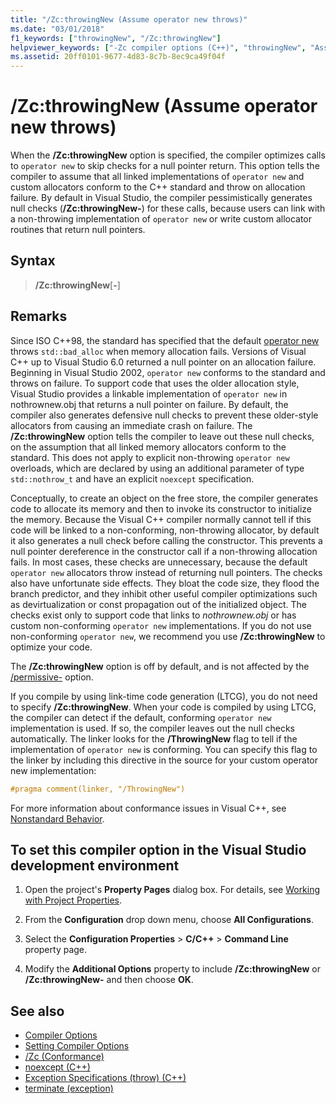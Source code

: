 ```yaml
---
title: "/Zc:throwingNew (Assume operator new throws)"
ms.date: "03/01/2018"
f1_keywords: ["throwingNew", "/Zc:throwingNew"]
helpviewer_keywords: ["-Zc compiler options (C++)", "throwingNew", "Assume operator new Throws", "/Zc compiler options (C++)", "Zc compiler options (C++)"]
ms.assetid: 20ff0101-9677-4d83-8c7b-8ec9ca49f04f
---
```

# /Zc:throwingNew (Assume operator new throws)

When the **/Zc:throwingNew** option is specified, the compiler optimizes calls to `operator new` to skip checks for a null pointer return. This option tells the compiler to assume that all linked implementations of `operator new` and custom allocators conform to the C++ standard and throw on allocation failure. By default in Visual Studio, the compiler pessimistically generates null checks (**/Zc:throwingNew-**) for these calls, because users can link with a non-throwing implementation of `operator new` or write custom allocator routines that return null pointers.

## Syntax

> **/Zc:throwingNew**[**-**]

## Remarks

Since ISO C++98, the standard has specified that the default [operator new](../../standard-library/new-operators.md#op_new) throws `std::bad_alloc` when memory allocation fails. Versions of Visual C++ up to Visual Studio 6.0 returned a null pointer on an allocation failure. Beginning in Visual Studio 2002, `operator new` conforms to the standard and throws on failure. To support code that uses the older allocation style, Visual Studio provides a linkable implementation of `operator new` in nothrownew.obj that returns a null pointer on failure. By default, the compiler also generates defensive null checks to prevent these older-style allocators from causing an immediate crash on failure. The **/Zc:throwingNew** option tells the compiler to leave out these null checks, on the assumption that all linked memory allocators conform to the standard. This does not apply to explicit non-throwing `operator new` overloads, which are declared by using an additional parameter of type `std::nothrow_t` and have an explicit `noexcept` specification.

Conceptually, to create an object on the free store, the compiler generates code to allocate its memory and then to invoke its constructor to initialize the memory. Because the Visual C++ compiler normally cannot tell if this code will be linked to a non-conforming, non-throwing allocator, by default it also generates a null check before calling the constructor. This prevents a null pointer dereference in the constructor call if a non-throwing allocation fails. In most cases, these checks are unnecessary, because the default `operator new` allocators throw instead of returning null pointers. The checks also have unfortunate side effects. They bloat the code size, they flood the branch predictor, and they inhibit other useful compiler optimizations such as devirtualization or const propagation out of the initialized object. The checks exist only to support code that links to *nothrownew.obj* or has custom non-conforming `operator new` implementations. If you do not use non-conforming `operator new`, we recommend you use **/Zc:throwingNew** to optimize your code.

The **/Zc:throwingNew** option is off by default, and is not affected by the [/permissive-](permissive-standards-conformance.md) option.

If you compile by using link-time code generation (LTCG), you do not need to specify **/Zc:throwingNew**. When your code is compiled by using LTCG, the compiler can detect if the default, conforming `operator new` implementation is used. If so, the compiler leaves out the null checks automatically. The linker looks for the **/ThrowingNew** flag to tell if the implementation of `operator new` is conforming. You can specify this flag to the linker by including this directive in the source for your custom operator new implementation:

```cpp
#pragma comment(linker, "/ThrowingNew")
```

For more information about conformance issues in Visual C++, see [Nonstandard Behavior](../../cpp/nonstandard-behavior.md).

## To set this compiler option in the Visual Studio development environment

1. Open the project's **Property Pages** dialog box. For details, see [Working with Project Properties](../../ide/working-with-project-properties.md).

1. From the **Configuration** drop down menu, choose **All Configurations**.

1. Select the **Configuration Properties** > **C/C++** > **Command Line** property page.

1. Modify the **Additional Options** property to include **/Zc:throwingNew** or **/Zc:throwingNew-** and then choose **OK**.

## See also

- [Compiler Options](../../build/reference/compiler-options.md)
- [Setting Compiler Options](../../build/reference/setting-compiler-options.md)
- [/Zc (Conformance)](../../build/reference/zc-conformance.md)
- [noexcept (C++)](../../cpp/noexcept-cpp.md)
- [Exception Specifications (throw) (C++)](../../cpp/exception-specifications-throw-cpp.md)
- [terminate (exception)](../../standard-library/exception-functions.md#terminate)
